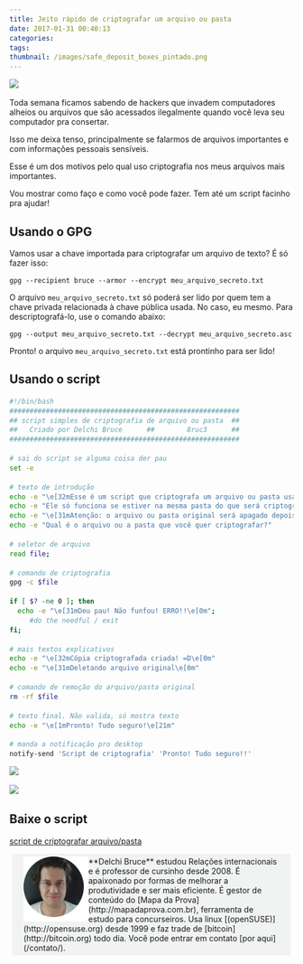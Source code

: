 ```yaml
---
title: Jeito rápido de criptografar um arquivo ou pasta
date: 2017-01-31 00:40:13
categories:
tags:
thumbnail: /images/safe_deposit_boxes_pintado.png
---
```

![](/images/safe_deposit_boxes_pintado.png)

Toda semana ficamos sabendo de hackers que invadem computadores alheios ou arquivos que são acessados ilegalmente quando você leva seu computador pra consertar.

Isso me deixa tenso, principalmente se falarmos de arquivos importantes e com informações pessoais sensíveis.

Esse é um dos motivos pelo qual uso criptografia nos meus arquivos mais importantes.

Vou mostrar como faço e como você pode fazer. Tem até um script facinho pra ajudar!

<!-- more -->

## Usando o GPG
Vamos usar a chave importada para criptografar um arquivo de texto? É só fazer isso:
```
gpg --recipient bruce --armor --encrypt meu_arquivo_secreto.txt
```
O arquivo `meu_arquivo_secreto.txt` só poderá ser lido por quem tem a chave privada relacionada à chave pública usada. No caso, eu mesmo.
Para descriptografá-lo, use o comando abaixo:
```
gpg --output meu_arquivo_secreto.txt --decrypt meu_arquivo_secreto.asc
```
Pronto! o arquivo `meu_arquivo_secreto.txt` está prontinho para ser lido!

## Usando o script
```bash
#!/bin/bash
#########################################################
## script simples de criptografia de arquivo ou pasta  ##
##   Criado por Delchi Bruce      ##        8ruc3      ##
#########################################################

# sai do script se alguma coisa der pau
set -e

# texto de introdução
echo -e "\e[32mEsse é um script que criptografa um arquivo ou pasta usando o GPG.\e[0m"
echo -e "Ele só funciona se estiver na mesma pasta do que será criptografado."
echo -e "\e[31mAtenção: o arquivo ou pasta original será apagado depois que a cópia criptografada for criada.\e[0m"
echo -e "Qual é o arquivo ou a pasta que você quer criptografar?"

# seletor de arquivo
read file;

# comando de criptografia
gpg -c $file

if [ $? -ne 0 ]; then
  echo -e "\e[31mDeu pau! Não funfou! ERRO!!\e[0m";
	 #do the needful / exit
fi;

# mais textos explicativos
echo -e "\e[32mCópia criptografada criada! =D\e[0m"
echo -e "\e[31mDeletando arquivo original\e[0m"

# comando de remoção do arquivo/pasta original
rm -rf $file

# texto final. Não valida, só mostra texto
echo -e "\e[1mPronto! Tudo seguro!\e[21m"

# manda a notificação pro desktop
notify-send 'Script de criptografia' 'Pronto! Tudo seguro!!'

```

![](/images/janela_de_senha.png)

![](/images/janela_de_senha2.png)


## Baixe o script
[script de criptografar arquivo/pasta](/arquivos/criptografador.sh)

<div style="padding: 5px 20px; margin: 5px; background: #F0F3F1;"><img src="/images/new_eu_round_pad.png" style="float:left;width:115px;height:115px;">**Delchi Bruce** estudou Relações internacionais e é professor de cursinho desde 2008. É apaixonado por formas de melhorar a produtividade e ser mais eficiente. É gestor de conteúdo do [Mapa da Prova](http://mapadaprova.com.br), ferramenta de estudo para concurseiros. Usa linux [(openSUSE)](http://opensuse.org) desde 1999 e faz trade de [bitcoin](http://bitcoin.org) todo dia.
Você pode entrar em contato [por aqui](/contato/).</div>
